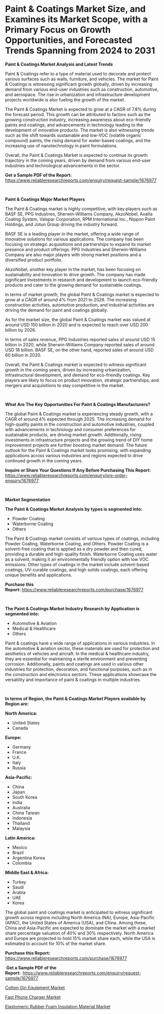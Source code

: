 <p><h1>Paint & Coatings Market Size, and Examines its Market Scope, with a Primary Focus on Growth Opportunities, and Forecasted Trends Spanning from 2024 to 2031</h1></p><p><strong>Paint & Coatings Market Analysis and Latest Trends</strong></p>
<p><p>Paint & Coatings refer to a type of material used to decorate and protect various surfaces such as walls, furniture, and vehicles. The market for Paint & Coatings is witnessing significant growth globally, driven by increasing demand from various end-user industries such as construction, automotive, and aerospace. The rise in urbanization and infrastructure development projects worldwide is also fueling the growth of the market.</p><p>The Paint & Coatings Market is expected to grow at a CAGR of 7.8% during the forecast period. This growth can be attributed to factors such as the growing construction industry, increasing awareness about eco-friendly paints and coatings, and advancements in technology leading to the development of innovative products. The market is also witnessing trends such as the shift towards sustainable and low-VOC (volatile organic compound) paints, the rising demand for water-based coatings, and the increasing use of nanotechnology in paint formulations.</p><p>Overall, the Paint & Coatings Market is expected to continue its growth trajectory in the coming years, driven by demand from various end-user industries and technological advancements in the sector.</p></p>
<p><strong>Get a Sample PDF of the Report:&nbsp;</strong> <a href="https://www.reliableresearchreports.com/enquiry/request-sample/1676977">https://www.reliableresearchreports.com/enquiry/request-sample/1676977</a></p>
<p>&nbsp;</p>
<p><strong>Paint & Coatings Major Market Players</strong></p>
<p><p>The Paint & Coatings market is highly competitive, with key players such as BASF SE, PPG Industries, Sherwin-Williams Company, AkzoNobel, Axalta Coating System, Valspar Corporation, RPM International Inc., Nippon Paint Holdings, and Jotun Group driving the industry forward.</p><p>BASF SE is a leading player in the market, offering a wide range of innovative solutions for various applications. The company has been focusing on strategic acquisitions and partnerships to expand its market presence and product offerings. PPG Industries and Sherwin-Williams Company are also major players with strong market positions and a diversified product portfolio.</p><p>AkzoNobel, another key player in the market, has been focusing on sustainability and innovation to drive growth. The company has made significant investments in research and development to launch eco-friendly products and cater to the growing demand for sustainable coatings.</p><p>In terms of market growth, the global Paint & Coatings market is expected to grow at a CAGR of around 4% from 2021 to 2026. The increasing construction activities, automotive production, and industrial activities are driving the demand for paint and coatings globally.</p><p>As for the market size, the global Paint & Coatings market was valued at around USD 150 billion in 2020 and is expected to reach over USD 200 billion by 2026.</p><p>In terms of sales revenue, PPG Industries reported sales of around USD 15 billion in 2020, while Sherwin-Williams Company reported sales of around USD 18 billion. BASF SE, on the other hand, reported sales of around USD 60 billion in 2020.</p><p>Overall, the Paint & Coatings market is expected to witness significant growth in the coming years, driven by increasing urbanization, infrastructural development, and demand for eco-friendly coatings. Key players are likely to focus on product innovation, strategic partnerships, and mergers and acquisitions to stay competitive in the market.</p></p>
<p>&nbsp;</p>
<p><strong>What Are The Key Opportunities For Paint & Coatings Manufacturers?</strong></p>
<p><p>The global Paint & Coatings market is experiencing steady growth, with a CAGR of around 4% expected through 2025. The increasing demand for high-quality paints in the construction and automotive industries, coupled with advancements in technology and consumer preferences for sustainable products, are driving market growth. Additionally, rising investments in infrastructure projects and the growing trend of DIY home improvement projects are further boosting market demand. The future outlook for the Paint & Coatings market looks promising, with expanding applications across various industries and regions expected to drive continued growth in the coming years.</p></p>
<p><strong>Inquire or Share Your Questions If Any Before Purchasing This Report:</strong> <a href="https://www.reliableresearchreports.com/enquiry/pre-order-enquiry/1676977">https://www.reliableresearchreports.com/enquiry/pre-order-enquiry/1676977</a></p>
<p>&nbsp;</p>
<p><strong>Market Segmentation</strong></p>
<p><strong>The Paint & Coatings Market Analysis by types is segmented into:</strong></p>
<p><ul><li>Powder Coating</li><li>Waterborne Coating</li><li>Others</li></ul></p>
<p><p>The Paint & Coatings market consists of various types of coatings, including Powder Coating, Waterborne Coating, and Others. Powder Coating is a solvent-free coating that is applied as a dry powder and then cured, providing a durable and high-quality finish. Waterborne Coating uses water as a solvent, making it an environmentally friendly option with low VOC emissions. Other types of coatings in the market include solvent-based coatings, UV-curable coatings, and high solids coatings, each offering unique benefits and applications.</p></p>
<p><strong>Purchase this Report:&nbsp;</strong><a href="https://www.reliableresearchreports.com/purchase/1676977">https://www.reliableresearchreports.com/purchase/1676977</a></p>
<p>&nbsp;</p>
<p><strong>The Paint & Coatings Market Industry Research by Application is segmented into:</strong></p>
<p><ul><li>Automotive & Aviation</li><li>Medical & Healthcare</li><li>Others</li></ul></p>
<p><p>Paint & coatings have a wide range of applications in various industries. In the automotive & aviation sector, these materials are used for protection and aesthetics of vehicles and aircraft. In the medical & healthcare industry, they are essential for maintaining a sterile environment and preventing corrosion. Additionally, paints and coatings are used in various other industries for protection, decoration, and functional purposes, such as in the construction and electronics sectors. These applications showcase the versatility and importance of paint & coatings in multiple industries.</p></p>
<p>&nbsp;</p>
<p><strong>In terms of Region, the Paint & Coatings Market Players available by Region are:</strong></p>
<p>
    <p> <strong> North America: </strong>
        <ul>
            <li>United States</li>
            <li>Canada</li>
        </ul>
        </p> 
    <p> <strong> Europe: </strong>
        <ul>
            <li>Germany</li>
            <li>France</li>
            <li>U.K.</li>
            <li>Italy</li>
            <li>Russia</li>
        </ul>
        </p> 
    <p> <strong> Asia-Pacific: </strong>
        <ul>
            <li>China</li>
            <li>Japan</li>
            <li>South Korea</li>
            <li>India</li>
            <li>Australia</li>
            <li>China Taiwan</li>
            <li>Indonesia</li>
            <li>Thailand</li>
            <li>Malaysia</li>
        </ul>
        </p> 
    <p> <strong> Latin America: </strong>
        <ul>
            <li>Mexico</li>
            <li>Brazil</li>
            <li>Argentina Korea</li>
            <li>Colombia</li>
        </ul>
        </p> 
    <p> <strong> Middle East & Africa: </strong>
        <ul>
            <li>Turkey</li>
            <li>Saudi</li>
            <li>Arabia</li>
            <li>UAE</li>
            <li>Korea</li>
        </ul>
    </p>
    </p>
<p><p>The global paint and coatings market is anticipated to witness significant growth across regions including North America (NA), Europe, Asia-Pacific (APAC), the United States of America (USA), and China. Among these, China and Asia-Pacific are expected to dominate the market with a market share percentage valuation of 40% and 30% respectively. North America and Europe are projected to hold 15% market share each, while the USA is estimated to account for 10% of the market share.</p></p>
<p><strong>Purchase this Report: </strong><a href="https://www.reliableresearchreports.com/purchase/1676977">https://www.reliableresearchreports.com/purchase/1676977</a></p>
<p>&nbsp;<strong>Get a Sample PDF of the Report:&nbsp;&nbsp;</strong><a href="https://www.reliableresearchreports.com/enquiry/request-sample/1676977">https://www.reliableresearchreports.com/enquiry/request-sample/1676977</a></p>
<p><strong></strong></p>
<p><p><a href="https://view.publitas.com/reportprime-1/cotton-gin-equipment-market-research-report-forecasted-for-period-from-2023-2030-by-market-type-market-application-and-region/">Cotton Gin Equipment Market</a></p><p><a href="https://view.publitas.com/reportprime-1/fast-phone-charger-market-size-focuses-on-market-dynamics-in-depth-analysis-and-future-projections-of-its-market-forecasted-for-period-from-2023-to-2030/">Fast Phone Charger Market</a></p><p><a href="https://view.publitas.com/reportprime-1/elastomeric-rubber-foam-insulation-material-market-research-report-provides-critical-insights-that-can-help-shape-business-development-and-investment-strategies/">Elastomeric Rubber Foam Insulation Material Market</a></p></p>
